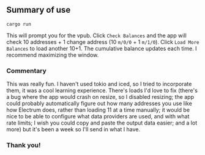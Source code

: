 ## Summary of use
`cargo run`

This will prompt you for the vpub. Click `Check Balances` and the app will check 10 addresses + 1 change address (10 `m/0/0` + 1 `m/1/0`). Click `Load More Balances` to load another 10+1. The cumulative balance updates each time. I recommend maximizing the window.

### Commentary
This was really fun. I haven't used tokio and iced, so I tried to incorporate them, it was a cool learning experience. There's loads I'd love to fix (there's a bug where the app would crash on resize, so I disabled resizing; the app could probably automatically figure out how many addresses you use like how Electrum does, rather than loading 11 at a time manually; it would be nice to be able to configure what data providers are used, and with what rate limits; I wish you could copy and paste the output data easier; and a lot more) but it's been a week so I'll send in what I have.

### Thank you!
